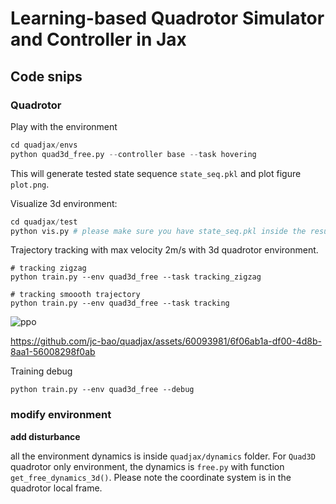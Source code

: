 # Learning-based Quadrotor Simulator and Controller in Jax

## Code snips

### Quadrotor

Play with the environment

```python
cd quadjax/envs
python quad3d_free.py --controller base --task hovering
```

This will generate tested state sequence `state_seq.pkl` and plot figure `plot.png`.

Visualize 3d environment:

```python
cd quadjax/test
python vis.py # please make sure you have state_seq.pkl inside the results. 
```

Trajectory tracking with max velocity 2m/s with 3d quadrotor environment.

```
# tracking zigzag
python train.py --env quad3d_free --task tracking_zigzag

# tracking smoooth trajectory
python train.py --env quad3d_free --task tracking
```

![ppo](https://github.com/jc-bao/quadjax/assets/60093981/48220814-8775-4539-b9bc-85f6236b077b)

https://github.com/jc-bao/quadjax/assets/60093981/6f06ab1a-df00-4d8b-8aa1-56008298f0ab

Training debug

```
python train.py --env quad3d_free --debug
```

### modify environment

**add disturbance**

all the environment dynamics is inside `quadjax/dynamics` folder. For `Quad3D` quadrotor only environment, the dynamics is `free.py` with function `get_free_dynamics_3d()`. Please note the coordinate system is in the quadrotor local frame. 